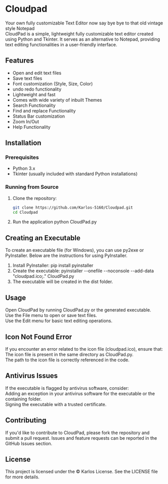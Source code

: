 # Cloudpad
Your own fully customizable Text Editor now say bye bye to that old vintage style Notepad <br>
CloudPad is a simple, lightweight fully customizable text editor created using Python and Tkinter. It serves as an alternative to Notepad, providing text editing functionalities in a user-friendly interface.

## Features

- Open and edit text files
- Save text files
- Font customization (Style, Size, Color)
- undo redo functionality
- Lightweight and fast
- Comes with wide variety of inbuilt Themes
- Search Functionality
- Find and replace Functionality
- Status Bar customization
- Zoom In/Out
- Help Functionality

## Installation

### Prerequisites

- Python 3.x
- Tkinter (usually included with standard Python installations)

### Running from Source

1. Clone the repository:
   ```bash
   git clone https://github.com/Karlos-5160/Cloudpad.git
   cd Cloudpad
2. Run the application
     python CloudPad.py

## Creating an Executable
  To create an executable file (for Windows), you can use py2exe or PyInstaller. Below are the instructions for using PyInstaller.
  1. Install PyInstaller:
      pip install pyinstaller
  2. Create the executable:
      pyinstaller --onefile --noconsole --add-data "cloudpad.ico;." CloudPad.py
  3. The executable will be created in the dist folder.   
## Usage
Open CloudPad by running CloudPad.py or the generated executable. <br>
Use the File menu to open or save text files.  <br>
Use the Edit menu for basic text editing operations.  

## Icon Not Found Error
  If you encounter an error related to the icon file (cloudpad.ico), ensure that:  <br>
    The icon file is present in the same directory as CloudPad.py.  <br>
    The path to the icon file is correctly referenced in the code.
  
## Antivirus Issues
  If the executable is flagged by antivirus software, consider:  <br>
    Adding an exception in your antivirus software for the executable or the containing folder.  <br>
    Signing the executable with a trusted certificate.
    
## Contributing
  If you'd like to contribute to CloudPad, please fork the repository and submit a pull request. Issues and feature requests can be reported in the GitHub Issues section.

## License
  This project is licensed under the © Karlos License. See the LICENSE file for more details.

